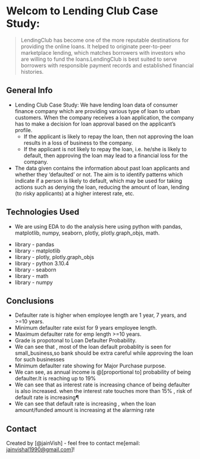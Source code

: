 # Welcom to Lending Club Case Study:
> LendingClub has become one of the more reputable destinations for providing the online loans. It helped to originate peer-to-peer marketplace lending, which matches borrowers with investors who are willing to fund the loans.LendingClub is best suited to serve borrowers with responsible payment records and established financial histories.

## General Info
*  Lending Club Case Study: We have lending loan data of consumer finance company which are providing various type of loan to urban customers. When the company receives a loan application, the company has to make a decision for loan approval based on the applicant’s profile.
	* If the applicant is likely to repay the loan, then not approving the loan results in a loss of business to the company.
	* If the applicant is not likely to repay the loan, i.e. he/she is likely to default, then approving the loan may lead to a financial loss for the company.
* The data given contains the information about past loan applicants and whether they ‘defaulted’ or not. The aim is to identify patterns which indicate if a person is likely to default, which may be used for taking actions such as denying the loan, reducing the amount of loan, lending (to risky applicants) at a higher interest rate, etc.

## Technologies Used
* We are using EDA to do the analysis here using python with pandas, matplotlib, numpy, seaborn, plotly, plotly.graph_objs, math.
- library - pandas
- library - matplotlib
- library - plotly, plotly.graph_objs
- library - python 3.10.4
- library - seaborn
- library - math
- library - numpy

## Conclusions
* Defaulter rate is higher when employee length are 1 year, 7 years, and >=10 years.
* Minimum defaulter rate exist for 9 years employee length.
* Maximum defaulter rate for emp length >=10 years.
* Grade is propotonal to Loan Defaulter Probability.
* We can see that , most of the loan default probablity is seen for small_business,so bank should be extra careful while approving the loan for such businesses
* Minimum defaulter rate showing for Major Purchase purpose.
* We can see, as annual income is @[proportional to] probability of being defaulter.It is reaching up to 19%
* We can see that as interest rate is increasing chance of being defaulter is also increased. when the interest rate touches more than 15% , risk of default rate is increasing¶
* We can see that default rate is increasing , when the loan amount/funded amount is increasing at the alarming rate

<!-- You don't have to answer all the questions - just the ones relevant to your project. -->

## Contact
Created by [@jainVish] - feel free to contact me[email: jainvishal1990@gmail.com]!


<!-- Optional -->
<!-- ## License -->
<!-- This project is open source and available under the [... License](). -->

<!-- You don't have to include all sections - just the one's relevant to your project -->